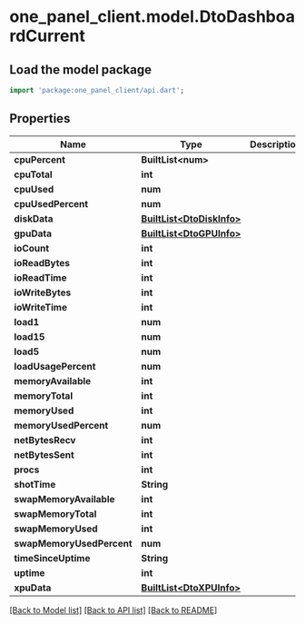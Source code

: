# one_panel_client.model.DtoDashboardCurrent

## Load the model package
```dart
import 'package:one_panel_client/api.dart';
```

## Properties
Name | Type | Description | Notes
------------ | ------------- | ------------- | -------------
**cpuPercent** | **BuiltList&lt;num&gt;** |  | [optional] 
**cpuTotal** | **int** |  | [optional] 
**cpuUsed** | **num** |  | [optional] 
**cpuUsedPercent** | **num** |  | [optional] 
**diskData** | [**BuiltList&lt;DtoDiskInfo&gt;**](DtoDiskInfo.md) |  | [optional] 
**gpuData** | [**BuiltList&lt;DtoGPUInfo&gt;**](DtoGPUInfo.md) |  | [optional] 
**ioCount** | **int** |  | [optional] 
**ioReadBytes** | **int** |  | [optional] 
**ioReadTime** | **int** |  | [optional] 
**ioWriteBytes** | **int** |  | [optional] 
**ioWriteTime** | **int** |  | [optional] 
**load1** | **num** |  | [optional] 
**load15** | **num** |  | [optional] 
**load5** | **num** |  | [optional] 
**loadUsagePercent** | **num** |  | [optional] 
**memoryAvailable** | **int** |  | [optional] 
**memoryTotal** | **int** |  | [optional] 
**memoryUsed** | **int** |  | [optional] 
**memoryUsedPercent** | **num** |  | [optional] 
**netBytesRecv** | **int** |  | [optional] 
**netBytesSent** | **int** |  | [optional] 
**procs** | **int** |  | [optional] 
**shotTime** | **String** |  | [optional] 
**swapMemoryAvailable** | **int** |  | [optional] 
**swapMemoryTotal** | **int** |  | [optional] 
**swapMemoryUsed** | **int** |  | [optional] 
**swapMemoryUsedPercent** | **num** |  | [optional] 
**timeSinceUptime** | **String** |  | [optional] 
**uptime** | **int** |  | [optional] 
**xpuData** | [**BuiltList&lt;DtoXPUInfo&gt;**](DtoXPUInfo.md) |  | [optional] 

[[Back to Model list]](../README.md#documentation-for-models) [[Back to API list]](../README.md#documentation-for-api-endpoints) [[Back to README]](../README.md)


